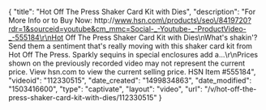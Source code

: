 {
    "title": "Hot Off The Press Shaker Card Kit with Dies",
    "description": "For More Info or to Buy Now: http:\/\/www.hsn.com\/products\/seo\/8419720?rdr=1&sourceid=youtube&cm_mmc=Social-_-Youtube-_-ProductVideo-_-555184\r\nHot Off The Press Shaker Card Kit with Dies\nWhat's shakin'? Send them a sentiment that's really moving with this shaker card kit from Hot Off The Press. Sparkly sequins in special enclosures add a...\r\nPrices shown on the previously recorded video may not represent the current price.  View hsn.com to view the current selling price. HSN Item #555184",
    "videoid": "112330515",
    "date_created": "1499834863",
    "date_modified": "1503416600",
    "type": "captivate",
    "layout": "video",
    "url": "\/v\/hot-off-the-press-shaker-card-kit-with-dies\/112330515"
}
